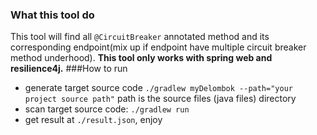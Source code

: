 ### What this tool do
This tool will find all `@CircuitBreaker` annotated method and its corresponding endpoint(mix up if endpoint have multiple circuit breaker method underhood). **This tool only works with spring web and resilience4j.**
###How to run
* generate target source code `./gradlew myDelombok --path="your project source path"` path is the source files (java files) directory
* scan target source code: `./gradlew run`
* get result at `./result.json`, enjoy

